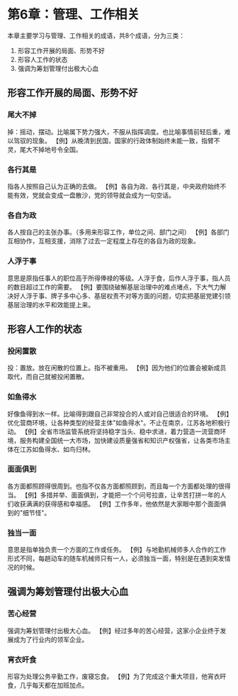 # 第6章：管理、工作相关

本章主要学习与管理、工作相关的成语，共8个成语，分为三类：
1. 形容工作开展的局面、形势不好
2. 形容人工作的状态
3. 强调为筹划管理付出极大心血

## 形容工作开展的局面、形势不好

### 尾大不掉
掉：摇动，摆动。比喻属下势力强大，不服从指挥调度。也比喻事情前轻后重，难以驾驭的现象。
【例】从晚清到民国，国家的行政体制始终未能一致，指臂不灵，尾大不掉地号令全国。

### 各行其是
指各人按照自己认为正确的去做。
【例】各自为政、各行其是，中央政府始终不能有效，党就会变成一盘散沙，党的领导就会成为一句空话。

### 各自为政
各人按自己的主张办事。（多用来形容工作，单位之间、部门之间）
【例】各部门互相协作，互相支援，消除了过去一定程度上存在的各自为政的现象。

### 人浮于事
意思是原指任事人的职位高于所得俸禄的等级。人浮于食，后作人浮于事，指人员的数目超过工作的需要。
【例】要围绕破解基层治理中的难点堵点，下大气力解决好人浮于事、牌子多中心多、基层权责不对等方面的问题，切实把基层党建引领基层治理的水平和效能提上来。

## 形容人工作的状态

### 投闲置散
投：置放。放在闲散的位置上。指不被重用。
【例】因为他们的位置会被新成员取代，而自己就被投闲置散。

### 如鱼得水
好像鱼得到水一样。比喻得到跟自己非常投合的人或对自己很适合的环境。
【例】优化营商环境，让各种类型的经营主体"如鱼得水"。不止在南京，江苏各地积极行动。
【例】全省市场监管系统将坚持稳字当头、稳中求进，着力营造一流营商环境，服务构建全国统一大市场，加快建设质量强省和知识产权强省，让各类市场主体在江苏如鱼得水、如鸟归林。

### 面面俱到
各方面都照顾得很周到。也指不仅各方面都照顾到，而且每一个方面都处理的很得当。
【例】多措并举、面面俱到，才能把一个个问号拉直，让辛苦打拼一年的人们收获满满的获得感和幸福感。
【例】工作多年，他依然是大家眼中那个面面俱到的"细节怪"。

### 独当一面
意思是指单独负责一个方面的工作或任务。
【例】与地勤机械师多人合作的工作形式不同，每趟动车的随车机械师只有一人，必须独当一面，特别是在遇到突发情况的时候。

## 强调为筹划管理付出极大心血

### 苦心经营
强调为筹划管理付出极大心血。
【例】经过多年的苦心经营，这家小企业终于发展成为了行业内的领军企业。

### 宵衣旰食
形容为处理公务辛勤工作，废寝忘食。
【例】为了完成这个重大项目，他宵衣旰食，几乎每天都在加班加点。